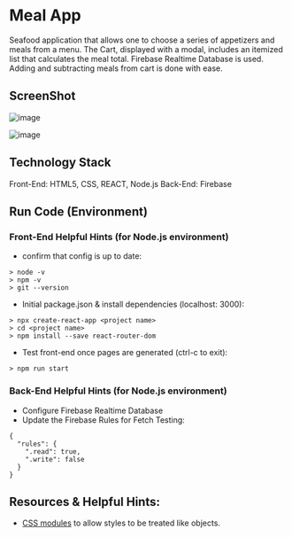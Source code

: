 # Meal App
Seafood application that allows one to choose a series of appetizers and meals from a menu. The Cart, displayed with a modal, includes an itemized list that calculates the meal total. Firebase Realtime Database is used. Adding and subtracting meals from cart is done with ease.

## ScreenShot
![image](https://user-images.githubusercontent.com/112737682/230701203-a461f183-294f-4198-9816-ddb80ccdf695.png)


![image](https://user-images.githubusercontent.com/112737682/230701232-4115fcc9-1784-4860-8c16-1ff74889cea2.png)

## Technology Stack
Front-End: HTML5, CSS, REACT, Node.js
Back-End: Firebase


## Run Code (Environment)
### Front-End Helpful Hints (for Node.js environment)
- confirm that config is up to date:

```
> node -v
> npm -v
> git --version
```

- Initial package.json & install dependencies (localhost: 3000):
```
> npx create-react-app <project name>
> cd <project name>
> npm install --save react-router-dom
```
- Test front-end once pages are generated (ctrl-c to exit):
```
> npm run start
```
### Back-End Helpful Hints (for Node.js environment)
- Configure Firebase Realtime Database
- Update the Firebase Rules for Fetch Testing:
```
{
  "rules": {
    ".read": true,
    ".write": false
  }
} 
```



## Resources & Helpful Hints:
- [CSS modules](https://create-react-app.dev/docs/adding-a-css-modules-stylesheet/) to allow styles to be treated like objects.
